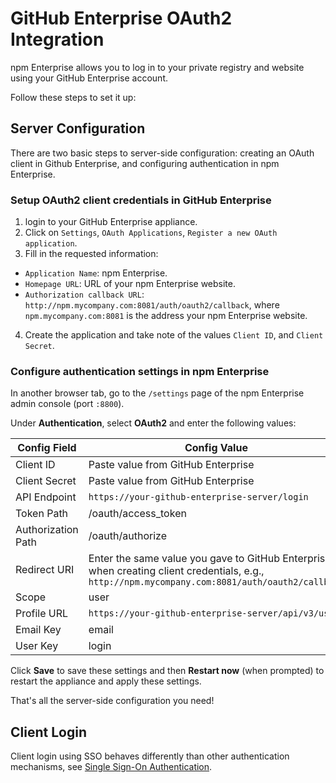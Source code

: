 # GitHub Enterprise OAuth2 Integration

npm Enterprise allows you to log in to your private registry and website using your GitHub Enterprise account.

Follow these steps to set it up:

## Server Configuration

There are two basic steps to server-side configuration: creating an OAuth client in Github Enterprise, and configuring authentication in npm Enterprise.

### Setup OAuth2 client credentials in GitHub Enterprise

1. login to your GitHub Enterprise appliance.
2. Click on `Settings`, `OAuth Applications`, `Register a new OAuth application`.
3. Fill in the requested information:
  * `Application Name`: npm Enterprise.
  * `Homepage URL`: URL of your npm Enterprise website.
  * `Authorization callback URL`: `http://npm.mycompany.com:8081/auth/oauth2/callback`, where
    `npm.mycompany.com:8081` is the address your npm Enterprise website.
4. Create the application and take note of the values `Client ID`, and `Client Secret`.

### Configure authentication settings in npm Enterprise

In another browser tab, go to the `/settings` page of the npm Enterprise admin console (port `:8800`).

Under **Authentication**, select **OAuth2** and enter the following values:

| Config Field       | Config Value |
| ------------------ | ------------ |
| Client ID          | Paste value from GitHub Enterprise |
| Client Secret      | Paste value from GitHub Enterprise |
| API Endpoint       | ```https://your-github-enterprise-server/login``` |
| Token Path         | /oauth/access_token |
| Authorization Path | /oauth/authorize |
| Redirect URI       | Enter the same value you gave to GitHub Enterprise when creating client credentials, e.g., ```http://npm.mycompany.com:8081/auth/oauth2/callback``` |
| Scope              | user |
| Profile URL        | ```https://your-github-enterprise-server/api/v3/user``` |
| Email Key          | email |
| User Key           | login |

Click **Save** to save these settings and then **Restart now** (when prompted) to restart the appliance and apply these settings.

That's all the server-side configuration you need!

## Client Login

Client login using SSO behaves differently than other authentication mechanisms, see
[Single Sign-On Authentication](/cli/configuration.html#single-sign-on-authentication-saml-oauth-20).
